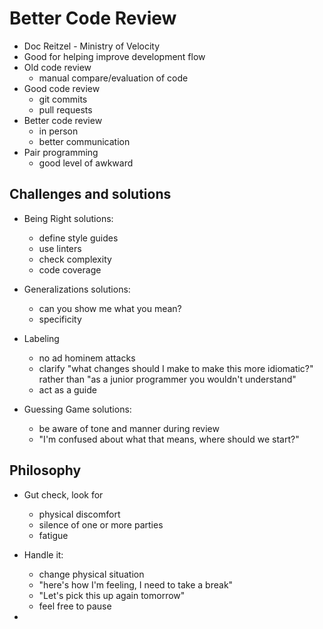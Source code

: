 Better Code Review
==================


- Doc Reitzel - Ministry of Velocity
- Good for helping improve development flow
- Old code review
	- manual compare/evaluation of code
- Good code review
	- git commits
	- pull requests
- Better code review
	- in person
	- better communication
- Pair programming
	- good level of awkward

Challenges and solutions
------------------------
- Being Right solutions: 
	- define style guides
	- use linters
	- check complexity
	- code coverage

- Generalizations solutions:
	- can you show me what you mean?
	- specificity

- Labeling
	- no ad hominem attacks
	- clarify "what changes should I make to make this more idiomatic?" rather than "as a junior programmer you wouldn't understand"
	- act as a guide

- Guessing Game solutions:
	- be aware of tone and manner during review
	- "I'm confused about what that means, where should we start?"

Philosophy
----------
- Gut check, look for
	- physical discomfort
	- silence of one or more parties
	- fatigue

- Handle it:
	- change physical situation
	- "here's how I'm feeling, I need to take a break"
	- "Let's pick this up again tomorrow"
	- feel free to pause

- 